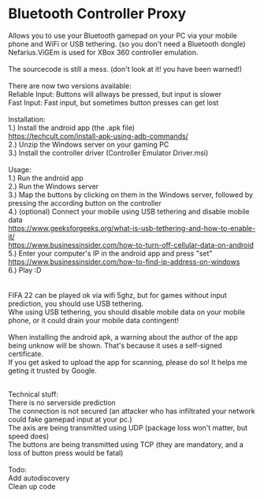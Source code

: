 # Bluetooth Controller Proxy
Allows you to use your Bluetooth gamepad on your PC via your mobile phone and WiFi or USB tethering. (so you don't need a Bluetooth dongle)<br>
Nefarius.ViGEm is used for XBox 360 controller emulation.<br>
<br>
The sourcecode is still a mess. (don't look at it! you have been warned!) <br>
<br>
There are now two versions available:<br>
Reliable Input: Buttons will allways be pressed, but input is slower<br>
Fast Input: Fast input, but sometimes button presses can get lost<br>
<br>
Installation:<br>
1.) Install the android app (the .apk file)<br>
https://techcult.com/install-apk-using-adb-commands/<br>
2.) Unzip the Windows server on your gaming PC<br>
3.) Install the controller driver (Controller Emulator Driver.msi)<br>
<br>
Usage:<br>
1.) Run the android app<br>
2.) Run the Windows server<br>
3.) Map the buttons by clicking on them in the Windows server, followed by pressing the according button on the controller<br>
4.) (optional) Connect your mobile using USB tethering and disable mobile data<br>
https://www.geeksforgeeks.org/what-is-usb-tethering-and-how-to-enable-it/<br>
https://www.businessinsider.com/how-to-turn-off-cellular-data-on-android<br>
5.) Enter your computer's IP in the android app and press "set"<br>
https://www.businessinsider.com/how-to-find-ip-address-on-windows<br>
6.) Play :D<br>
<br>
<br>
FIFA 22 can be played ok via wifi 5ghz, but for games without input prediction, you should use USB tethering.<br>
Whe using USB tethering, you should disable mobile data on your mobile phone, or it could drain your mobile data contingent!<br>
<br>
When installing the android apk, a warning about the author of the app being unknow will be shown. That's because it uses a self-signed certificate.<br>
If you get asked to upload the app for scanning, please do so! It helps me geting it trusted by Google.<br>


<br>
Technical stuff:<br>
There is no serverside prediction<br>
The connection is not secured (an attacker who has infiltrated your network could fake gamepad input at your pc.)<br>
The axis are being transmitted using UDP (package loss won't matter, but speed does)<br>
The buttons are being transmitted using TCP (they are mandatory, and a loss of button press would be fatal)<br>
<br>
Todo:<br>
Add autodiscovery<br>
Clean up code
